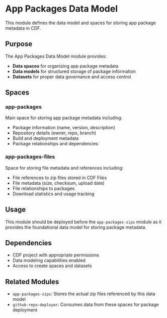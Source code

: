 # App Packages Data Model

This module defines the data model and spaces for storing app package metadata in CDF.

## Purpose

The App Packages Data Model module provides:
- **Data spaces** for organizing app package metadata
- **Data models** for structured storage of package information
- **Datasets** for proper data governance and access control

## Spaces

### app-packages
Main space for storing app package metadata including:
- Package information (name, version, description)
- Repository details (owner, repo, branch)
- Build and deployment metadata
- Package relationships and dependencies

### app-packages-files
Space for storing file metadata and references including:
- File references to zip files stored in CDF Files
- File metadata (size, checksum, upload date)
- File relationships to packages
- Download statistics and usage tracking

## Usage

This module should be deployed before the `app-packages-zips` module as it provides the foundational data model for storing package metadata.

## Dependencies

- CDF project with appropriate permissions
- Data modeling capabilities enabled
- Access to create spaces and datasets

## Related Modules

- `app-packages-zips`: Stores the actual zip files referenced by this data model
- `github-repo-deployer`: Consumes data from these spaces for package deployment

